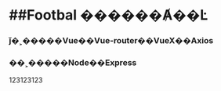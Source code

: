 ##Footbal ������Ⱥ��Ŀ
===========================

### ǰ�˲�����Vue��Vue-router��VueX��Axios

### ��˲�����Node��Express

123123123